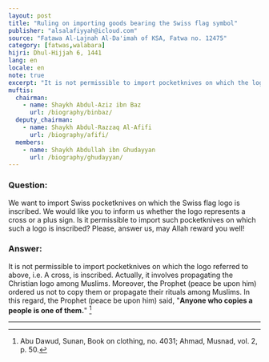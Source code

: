 ```yaml
---
layout: post
title: "Ruling on importing goods bearing the Swiss flag symbol"
publisher: "alsalafiyyah@icloud.com"
source: "Fatawa Al-Lajnah Al-Da'imah of KSA, Fatwa no. 12475"
category: [fatwas,walabara]
hijri: Dhul-Hijjah 6, 1441
lang: en
locale: en
note: true
excerpt: "It is not permissible to import pocketknives on which the logo referred to above, i.e. A cross, is inscribed. Actually, it involves propagating the Christian logo among Muslims."
muftis:
  chairman: 
    - name: Shaykh Abdul-Aziz ibn Baz
      url: /biography/binbaz/
  deputy_chairman:
    - name: Shaykh Abdul-Razzaq Al-Afifi
      url: /biography/afifi/
  members: 
    - name: Shaykh Abdullah ibn Ghudayyan
      url: /biography/ghudayyan/
---
```


### Question: 

We want to import Swiss pocketknives on which the Swiss flag logo is inscribed. We would like you to inform us whether the logo represents a cross or a plus sign. Is it permissible to import such pocketknives on which such a logo is inscribed? Please, answer us, may Allah reward you well!

### Answer:

It is not permissible to import pocketknives on which the logo referred to above, i.e. A cross, is inscribed. Actually, it involves propagating the Christian logo among Muslims. Moreover, the Prophet (peace be upon him) ordered us not to copy them or propagate their rituals among Muslims. In this regard, the Prophet (peace be upon him) said, "**Anyone who copies a people is one of them.**" [^1]

---

[^1]: Abu Dawud, Sunan, Book on clothing, no. 4031; Ahmad, Musnad, vol. 2, p. 50.
